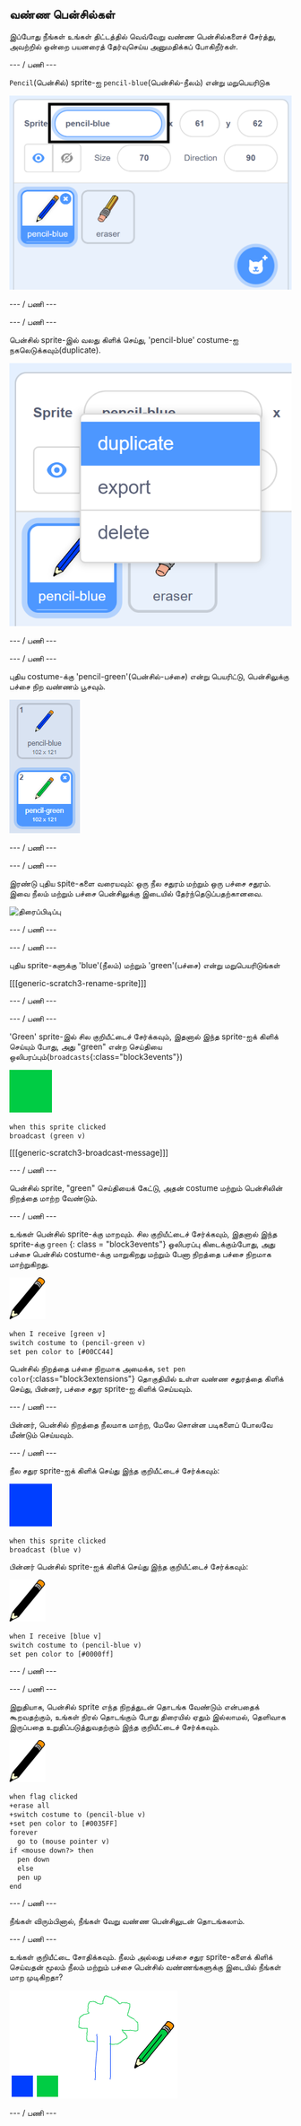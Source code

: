 ## வண்ண பென்சில்கள்

இப்போது நீங்கள் உங்கள் திட்டத்தில் வெவ்வேறு வண்ண பென்சில்களைச் சேர்த்து, அவற்றில் ஒன்றை பயனரைத் தேர்வுசெய்ய அனுமதிக்கப் போகிறீர்கள்.

\--- / பணி \---

`Pencil`(பென்சில்) sprite-ஐ `pencil-blue`(பென்சில்-நீலம்) என்று மறுபெயரிடுக

![பென்சில்-மறுபெயரிடுக](images/rename-pencil.png)

\--- / பணி \---

\--- / பணி \---

பென்சில் sprite-இல் வலது கிளிக் செய்து, 'pencil-blue' costume-ஐ நகலெடுக்கவும்(duplicate).

![திரைப்பிடிப்பு](images/paint-blue-duplicate.png)

\--- / பணி \---

\--- / பணி \---

புதிய costume-க்கு 'pencil-green'(பென்சில்-பச்சை) என்று பெயரிட்டு, பென்சிலுக்கு பச்சை நிற வண்ணம் பூசவும்.

![திரைப்பிடிப்பு](images/paint-pencil-green.png)

\--- / பணி \---

\--- / பணி \---

இரண்டு புதிய spite-களை வரையவும்: ஒரு நீல சதுரம் மற்றும் ஒரு பச்சை சதுரம். இவை நீலம் மற்றும் பச்சை பென்சிலுக்கு இடையில் தேர்ந்தெடுப்பதற்கானவை.

![திரைப்பிடிப்பு](படங்கள்/paint-selectors.png)

\--- / பணி \---

\--- / பணி \---

புதிய sprite-களுக்கு 'blue'(நீலம்) மற்றும் 'green'(பச்சை) என்று மறுபெயரிடுங்கள்

[[[generic-scratch3-rename-sprite]]]

\--- / பணி \---

\--- / பணி \---

'Green' sprite-இல் சில குறியீட்டைச் சேர்க்கவும், இதனால் இந்த sprite-ஐக் கிளிக் செய்யும் போது, அது "green" என்ற செய்தியை ஒலிபரப்பும்(`broadcasts`{:class="block3events"})

![பச்சை சதுரம்](images/green_square.png)

```blocks3
when this sprite clicked
broadcast (green v)
```

[[[generic-scratch3-broadcast-message]]]

\--- / பணி \---

பென்சில் sprite, "green" செய்தியைக் கேட்டு, அதன் costume மற்றும் பென்சிலின் நிறத்தை மாற்ற வேண்டும்.

\--- / பணி \---

உங்கள் பென்சில் sprite-க்கு மாறவும். சில குறியீட்டைச் சேர்க்கவும், இதனால் இந்த sprite-க்கு `green` {: class = "block3events"} ஒலிபரப்பு கிடைக்கும்போது, அது பச்சை பென்சில் costume-க்கு மாறுகிறது மற்றும் பேனா நிறத்தை பச்சை நிறமாக மாற்றுகிறது.

![பென்சில்](images/pencil.png)

```blocks3
when I receive [green v]
switch costume to (pencil-green v)
set pen color to [#00CC44]
```

பென்சில் நிறத்தை பச்சை நிறமாக அமைக்க, `set pen color`{:class="block3extensions"} தொகுதியில் உள்ள வண்ண சதுரத்தை கிளிக் செய்து, பின்னர், பச்சை சதுர sprite-ஐ கிளிக் செய்யவும்.

\--- / பணி \---

பின்னர், பென்சில் நிறத்தை நீலமாக மாற்ற, மேலே சொன்ன படிகளைப் போலவே மீண்டும் செய்யவும்.

\--- / பணி \---

நீல சதுர sprite-ஐக் கிளிக் செய்து இந்த குறியீட்டைச் சேர்க்கவும்:

![நீல_சதுரம்](images/blue_square.png)

```blocks3
when this sprite clicked
broadcast (blue v)
```

பின்னர் பென்சில் sprite-ஐக் கிளிக் செய்து இந்த குறியீட்டைச் சேர்க்கவும்:

![பென்சில்](images/pencil.png)

```blocks3
when I receive [blue v]
switch costume to (pencil-blue v)
set pen color to [#0000ff]
```

\--- / பணி \---

\--- / பணி \---

இறுதியாக, பென்சில் sprite எந்த நிறத்துடன் தொடங்க வேண்டும் என்பதைக் கூறவதற்கும், உங்கள் நிரல் தொடங்கும் போது திரையில் ஏதும் இல்லாமல், தெளிவாக இருப்பதை உறுதிப்படுத்துவதற்கும் இந்த குறியீட்டைச் சேர்க்கவும்.

![பென்சில்](images/pencil.png)

```blocks3
when flag clicked
+erase all
+switch costume to (pencil-blue v)
+set pen color to [#0035FF]
forever
  go to (mouse pointer v)
if <mouse down?> then
  pen down
  else
  pen up
end
```

\--- / பணி \---

நீங்கள் விரும்பினால், நீங்கள் வேறு வண்ண பென்சிலுடன் தொடங்கலாம்.

\--- / பணி \---

உங்கள் குறியீட்டை சோதிக்கவும். நீலம் அல்லது பச்சை சதுர sprite-களைக் கிளிக் செய்வதன் மூலம் நீலம் மற்றும் பச்சை பென்சில் வண்ணங்களுக்கு இடையில் நீங்கள் மாற முடிகிறதா?

![திரைப்பிடிப்பு](images/paint-pens-test.png)

\--- / பணி \---